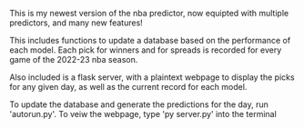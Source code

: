 This is my newest version of the nba predictor, now equipted with multiple predictors, and many new features!

This includes functions to update a database based on the performance of each model. Each pick for winners and for spreads is recorded for every game of the 2022-23 nba season.

Also included is a flask server, with a plaintext webpage to display the picks for any given day, as well as the current record for each model.

To update the database and generate the predictions for the day, run 'autorun.py'.
To veiw the webpage, type 'py server.py' into the terminal